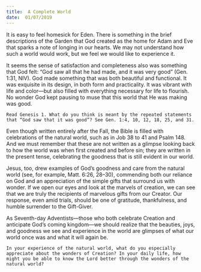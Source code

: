 ```yaml
---
title:  A Complete World
date:  01/07/2019
---
```


It is easy to feel homesick for Eden. There is something in the brief descriptions of the Garden that God created as the home for Adam and Eve that sparks a note of longing in our hearts. We may not understand how such a world would work, but we feel we would like to experience it.

It seems the sense of satisfaction and completeness also was something that God felt: “God saw all that he had made, and it was very good” (Gen. 1:31, NIV). God made something that was both beautiful and functional. It was exquisite in its design, in both form and practicality. It was vibrant with life and color—but also filled with everything necessary for life to flourish. No wonder God kept pausing to muse that this world that He was making was good.

`Read Genesis 1. What do you think is meant by the repeated statements that “God saw that it was good”? See Gen. 1:4, 10, 12, 18, 25, and 31.`

Even though written entirely after the Fall, the Bible is filled with celebrations of the natural world, such as in Job 38 to 41 and Psalm 148. And we must remember that these are not written as a glimpse looking back to how the world was when first created and before sin; they are written in the present tense, celebrating the goodness that is still evident in our world.

Jesus, too, drew examples of God’s goodness and care from the natural world (see, for example, Matt. 6:26, 28–30), commending both our reliance on God and an appreciation of the simple gifts that surround us with wonder. If we open our eyes and look at the marvels of creation, we can see that we are truly the recipients of marvelous gifts from our Creator. Our response, even amid trials, should be one of gratitude, thankfulness, and humble surrender to the Gift-Giver.

As Seventh-day Adventists—those who both celebrate Creation and anticipate God’s coming kingdom—we should realize that the beauties, joys, and goodness we see and experience in the world are glimpses of what our world once was and what it will again be.

`In your experience of the natural world, what do you especially appreciate about the wonders of Creation? In your daily life, how might you be able to know the Lord better through the wonders of the natural world?`